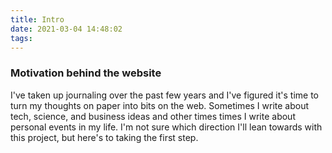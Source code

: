 ```yaml
---
title: Intro
date: 2021-03-04 14:48:02
tags:
---
```



### Motivation behind the website

I've taken up journaling over the past few years and I've figured it's time to turn my thoughts on paper into bits on the web. Sometimes I write about tech, science, and business ideas and other times times I write about personal events in my life. I'm not sure which direction I'll lean towards with this project, but here's to taking the first step.
